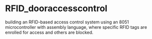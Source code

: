 # RFID_dooraccesscontrol
building an RFID-based access control system using an 8051 microcontroller with assembly language, where specific RFID tags are enrolled for access and others are blocked.
